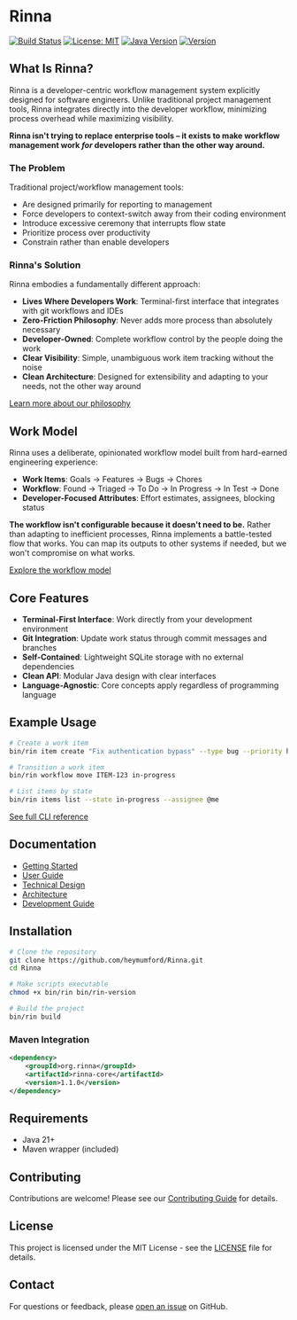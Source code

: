# Rinna

[![Build Status](https://img.shields.io/badge/build-failing-red.svg)](https://github.com/heymumford/Rinna/actions)
[![License: MIT](https://img.shields.io/badge/License-MIT-blue.svg)](https://opensource.org/licenses/MIT)
[![Java Version](https://img.shields.io/badge/java-21-orange.svg)](https://openjdk.java.net/projects/jdk/21/)
[![Version](https://img.shields.io/badge/version-1.1.0-blue.svg)](https://github.com/heymumford/Rinna/releases)

## What Is Rinna?

Rinna is a developer-centric workflow management system explicitly designed for software engineers. Unlike traditional project management tools, Rinna integrates directly into the developer workflow, minimizing process overhead while maximizing visibility.

**Rinna isn't trying to replace enterprise tools – it exists to make workflow management work _for_ developers rather than the other way around.**

### The Problem

Traditional project/workflow management tools:
- Are designed primarily for reporting to management
- Force developers to context-switch away from their coding environment
- Introduce excessive ceremony that interrupts flow state
- Prioritize process over productivity
- Constrain rather than enable developers

### Rinna's Solution

Rinna embodies a fundamentally different approach:

- **Lives Where Developers Work**: Terminal-first interface that integrates with git workflows and IDEs
- **Zero-Friction Philosophy**: Never adds more process than absolutely necessary
- **Developer-Owned**: Complete workflow control by the people doing the work
- **Clear Visibility**: Simple, unambiguous work item tracking without the noise
- **Clean Architecture**: Designed for extensibility and adapting to your needs, not the other way around

[Learn more about our philosophy](docs/technical-specification.md)

## Work Model

Rinna uses a deliberate, opinionated workflow model built from hard-earned engineering experience:

- **Work Items**: Goals → Features → Bugs → Chores
- **Workflow**: Found → Triaged → To Do → In Progress → In Test → Done
- **Developer-Focused Attributes**: Effort estimates, assignees, blocking status

**The workflow isn't configurable because it doesn't need to be.** Rather than adapting to inefficient processes, Rinna implements a battle-tested flow that works. You can map its outputs to other systems if needed, but we won't compromise on what works.

[Explore the workflow model](docs/user-guide/workflow.md)

## Core Features

- **Terminal-First Interface**: Work directly from your development environment
- **Git Integration**: Update work status through commit messages and branches
- **Self-Contained**: Lightweight SQLite storage with no external dependencies
- **Clean API**: Modular Java design with clear interfaces
- **Language-Agnostic**: Core concepts apply regardless of programming language

## Example Usage

```bash
# Create a work item
bin/rin item create "Fix authentication bypass" --type bug --priority high

# Transition a work item
bin/rin workflow move ITEM-123 in-progress

# List items by state
bin/rin items list --state in-progress --assignee @me
```

[See full CLI reference](docs/user-guide/rin-cli.md)

## Documentation

- [Getting Started](docs/getting-started/README.md)
- [User Guide](docs/user-guide/README.md)
- [Technical Design](docs/technical-specification.md)
- [Architecture](docs/development/architecture.md)
- [Development Guide](docs/development/README.md)

## Installation

```bash
# Clone the repository
git clone https://github.com/heymumford/Rinna.git
cd Rinna

# Make scripts executable
chmod +x bin/rin bin/rin-version

# Build the project
bin/rin build
```

### Maven Integration

```xml
<dependency>
    <groupId>org.rinna</groupId>
    <artifactId>rinna-core</artifactId>
    <version>1.1.0</version>
</dependency>
```

## Requirements

- Java 21+
- Maven wrapper (included)

## Contributing

Contributions are welcome! Please see our [Contributing Guide](docs/development/contribution.md) for details.

## License

This project is licensed under the MIT License - see the [LICENSE](LICENSE) file for details.

## Contact

For questions or feedback, please [open an issue](https://github.com/heymumford/Rinna/issues) on GitHub.